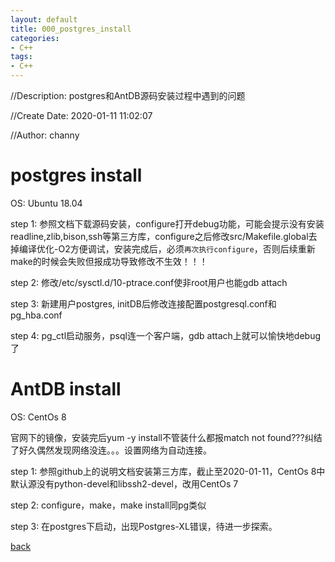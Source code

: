 ```yaml
---
layout: default
title: 000_postgres_install
categories:
- C++
tags:
- C++
---
```

//Description: postgres和AntDB源码安装过程中遇到的问题

//Create Date: 2020-01-11 11:02:07

//Author: channy

# postgres install

OS: Ubuntu 18.04

step 1: 参照文档下载源码安装，configure打开debug功能，可能会提示没有安装readline,zlib,bison,ssh等第三方库，configure之后修改src/Makefile.global去掉编译优化-O2方便调试，安装完成后，必须`再次执行configure`，否则后续重新make的时候会失败但报成功导致修改不生效！！！

step 2: 修改/etc/sysctl.d/10-ptrace.conf使非root用户也能gdb attach

step 3: 新建用户postgres, initDB后修改连接配置postgresql.conf和pg_hba.conf

step 4: pg_ctl启动服务，psql连一个客户端，gdb attach上就可以愉快地debug了

# AntDB install

OS: CentOs 8

官网下的镜像，安装完后yum -y install不管装什么都报match not found???纠结了好久偶然发现网络没连。。。设置网络为自动连接。

step 1: 参照github上的说明文档安装第三方库，截止至2020-01-11，CentOs 8中默认源没有python-devel和libssh2-devel，改用CentOs 7

step 2: configure，make，make install同pg类似

step 3: 在postgres下启动，出现Postgres-XL错误，待进一步探索。 

[back](/)

